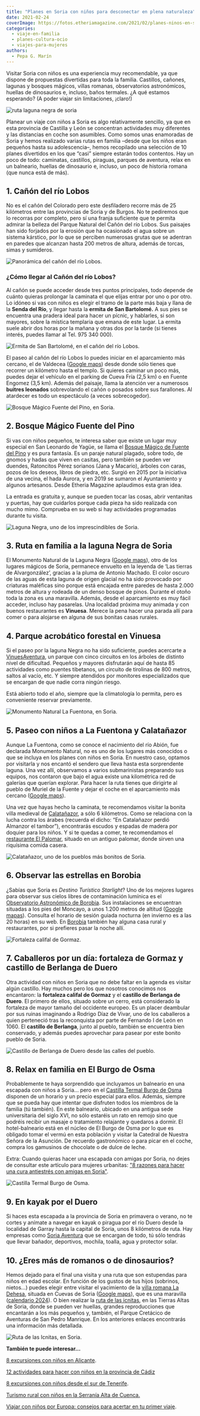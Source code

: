 ```yaml
---
title: "Planes en Soria con niños para desconectar en plena naturaleza"
date: 2021-02-24
coverImage: https://fotos.etheriamagazine.com/2021/02/planes-ninos-en-soria.jpg
categories: 
  - viaje-en-familia
  - planes-cultura-ocio
  - viajes-para-mujeres
authors: 
  - Pepa G. Marín
---
```


Visitar Soria con niños es una experiencia muy recomendable, ya que dispone de 
propuestas divertidas para toda la familia. Castillos, cañones, lagunas y bosques 
mágicos, villas romanas, observatorios astronómicos, huellas de dinosaurios e, incluso, 
baños termales. ¿A qué estamos esperando? (A poder viajar sin limitaciones, ¡claro!) 

![ruta laguna negra de soria](https://fotos.etheriamagazine.com/2021/02/soria-laguna-negra.jpg "Camino de la laguna Negra de Soria. © Pepa García")

Planear un viaje con niños a Soria es algo relativamente sencillo, ya que en esta 
provincia de Castilla y León se concentran actividades muy diferentes y las distancias 
en coche son asumibles. Como somos unas enamoradas de Soria y hemos realizado varias 
rutas en familia –desde que los niños eran pequeños hasta su adolescencia–, hemos 
recopilado una selección de 10 planes divertidos en los que “casi” siempre estarán todos 
contentos. Hay un poco de todo: caminatas, castillos, piraguas, parques de aventura, 
relax en un balneario, huellas de dinosaurio e, incluso, un poco de historia romana (que 
nunca está de más). 

## 1\. Cañón del río Lobos

No es el cañón del Colorado pero este desfiladero recorre más de 25 kilómetros entre las 
provincias de Soria y de Burgos. No te pediremos que lo recorras por completo, pero sí 
una franja suficiente que te permita admirar la belleza del Parque Natural del Cañón del 
río Lobos. Sus paisajes han sido forjados por la erosión que ha ocasionado el agua sobre 
un sistema kárstico, por lo que se perciben numerosas grutas que se adentran en paredes 
que alcanzan hasta 200 metros de altura, además de torcas, simas y sumideros. 

![Panorámica del cañón del río Lobos.](https://fotos.etheriamagazine.com/2021/02/canon-rio-lobos-soria.jpg "Panorámica del cañón del río Lobos. © Etheria Magazine")

### ¿Cómo llegar al Cañón del río Lobos?

Al cañón se puede acceder desde tres puntos principales, todo depende de cuánto quieras 
prolongar la caminata el que elijas entrar por uno o por otro. Lo idóneo si vas con 
niños es elegir el tramo de la parte más baja y llana de la **Senda del Río**, y llegar 
hasta la **ermita de San Bartolomé.** A sus pies se encuentra una pradera ideal para 
hacer un pícnic, y hablarles, si son mayores, sobre la mística templaria que emana de 
este lugar. La ermita suele abrir dos horas por la mañana y otras dos por la tarde (si 
tienes interés, puedes llamar al Tel. 975 340 000). 

![Ermita de San Bartolomé, en el cañón del río Lobos.](https://fotos.etheriamagazine.com/2021/02/ermita-san-bartolome-canon-rio-lobos.jpg "Ermita de San Bartolomé, en el cañón del río Lobos.")

El paseo al cañón del río Lobos lo puedes iniciar en el aparcamiento más cercano, el de 
Valdecea ([Google 
maps](https://www.google.es/maps/place/Parking+Ermita+de+San+Bartolom%C3%A9/@41.7421015,-3.0636154,15.94z/data=!4m8!1m2!2m1!1saparcamiento+ca%C3%B1%C3%B3n+rio+lobos!3m4!1s0x0:0xff14b9fc6a178340!8m2!3d41.7455792!4d-3.0606741)) 
desde donde sólo tienes que recorrer un kilómetro hasta el templo. Si quieres caminar un 
poco más, puedes dejar el vehículo en el parking de Cueva Fría (2,5 km) o en Fuente 
Engomez (3,5 km). Además del paisaje, llama la atención ver a numerosos **buitres 
leonados** sobrevolando el cañón o posados sobre sus farallones. Al atardecer es todo un 
espectáculo (a veces sobrecogedor). 

![Bosque Mágico Fuente del Pino, en Soria.](https://fotos.etheriamagazine.com/2021/02/bosque-magico-soria.jpg "© Bosque Mágico Fuente del Pino, en Soria.")

## 2\. Bosque Mágico Fuente del Pino

Si vas con niños pequeños, te interesa saber que existe un lugar muy especial en San 
Leonardo de Yagüe, se llama el [Bosque Mágico de Fuente del 
Pino](https://www.bosquemagicofuentedelpino.es) y es pura fantasía. Es un paraje natural 
plagado, sobre todo, de gnomos y hadas que viven en casitas, pero también se pueden ver 
duendes, Ratoncitos Pérez sorianos (Jana y Macario), árboles con caras, pozos de los 
deseos, libros de piedra, etc. Surgió en 2015 por la iniciativa de una vecina, el hada 
Aurora, y en 2019 se sumaron el Ayuntamiento y algunos artesanos. Desde Etheria Magazine 
aplaudimos esta gran idea. 

La entrada es gratuita y, aunque se pueden tocar las cosas, abrir ventanitas y puertas, 
hay que cuidarlos porque cada pieza ha sido realizada con mucho mimo. Comprueba en su 
web si hay actividades programadas durante tu visita. 

![Laguna Negra, uno de los imprescindibles de Soria.](https://fotos.etheriamagazine.com/2021/02/laguna-negra-en-soria.jpg "Laguna Negra, uno de los imprescindibles de Soria. © Etheria Magazine")

## 3\. Ruta en familia a la laguna Negra de Soria

El Monumento Natural de la Laguna Negra ([Google 
maps](https://www.google.es/maps/place/Laguna+Negra+de+Urbi%C3%B3n/@41.9988064,-2.8492676,17z/data=!4m12!1m6!3m5!1s0xd451976b4228027:0xb86d42eb28d868db!2sLaguna+Negra+de+Urbi%C3%B3n!8m2!3d41.9988024!4d-2.8470789!3m4!1s0xd451976b4228027:0xb86d42eb28d868db!8m2!3d41.9988024!4d-2.8470789)), 
otro de los lugares mágicos de Soria, permanece envuelto en la leyenda de ‘Las tierras 
de Alvargonzález’, gracias a la pluma de Antonio Machado. El color oscuro de las aguas 
de esta laguna de origen glacial no ha sido provocado por criaturas maléficas sino 
porque está encajada entre paredes de hasta 2.000 metros de altura y rodeada de un denso 
bosque de pinos. Durante el otoño toda la zona es una maravilla. Además, desde el 
aparcamiento es muy fácil acceder, incluso hay pasarelas. Una localidad próxima muy 
animada y con buenos restaurantes es **Vinuesa**. Merece la pena hacer una parada allí 
para comer o para alojarse en alguna de sus bonitas casas rurales. 

## 4\. Parque acrobático forestal en Vinuesa

Si el paseo por la laguna Negra no ha sido suficiente, puedes acercarte a [VinuesAventura](https://www.vinuesaventura.com/), 
un parque con cinco circuitos en los árboles de distinto nivel de dificultad. Pequeños y 
mayores disfrutarán aquí de hasta 85 actividades como puentes tibetanos, un circuito de 
tirolinas de 800 metros, saltos al vacío, etc. Y siempre atendidos por monitores 
especializados que se encargan de que nadie corra ningún riesgo. 

Está abierto todo el año, siempre que la climatología lo permita, pero es conveniente 
reservar previamente. 

![Monumento Natural La Fuentona, en Soria.](https://fotos.etheriamagazine.com/2021/02/la-fuentona-soria-1.jpg "Monumento Natural La Fuentona, en Soria. © Etheria M.")

## 5\. Paseo con niños a La Fuentona y Calatañazor

Aunque La Fuentona, como se conoce el nacimiento del río Abión, fue declarada Monumento 
Natural, no es uno de los lugares más conocidos o que se incluya en los planes con niños 
en Soria. En nuestro caso, optamos por visitarla y nos encantó el sendero que lleva 
hasta esta sorprendente laguna. Una vez allí, observamos a varios submarinistas 
preparando sus equipos, nos contaron que bajo el agua existe una kilométrica red de 
galerías que querían explorar. Para hacer la ruta tienes que dirigirte al pueblo de 
Muriel de la Fuente y dejar el coche en el aparcamiento más cercano ([Google 
maps](https://www.google.es/maps/place/Parking+1+de+La+Fuentona/@41.7305634,-2.8646888,15.43z/data=!4m12!1m6!3m5!1s0xd44e5fb4919c8df:0x4ae42a44e0da8b74!2sLa+Fuentona+de+Cabrejas+del+Pinar!8m2!3d41.7345985!4d-2.8637228!3m4!1s0xd44e50493937343:0xd851efbcd1b1bf79!8m2!3d41.7265547!4d-2.8587654)). 

Una vez que hayas hecho la caminata, te recomendamos visitar la bonita villa medieval de [Calatañazor](http://www.calatanazor.es/), 
a sólo 6 kilómetros. Como se relaciona con la lucha contra los árabes (recuerda el 
dicho: “En Catalañazor perdió Almanzor el tambor”), encontrarás escudos y espadas de 
madera por doquier para los niños. Y si te quedas a comer, te recomendamos el [restaurante 
El Palomar](http://www.elpalomarrestaurante.com/), situado en un antiguo palomar, donde 
sirven una riquísima comida casera. 

![Calatañazor, uno de los pueblos más bonitos de Soria.](https://fotos.etheriamagazine.com/2021/02/soria-con-ninos-calatanazor.jpg "Calatañazor, uno de los pueblos más bonitos de Soria. © Etheria Magazine")

## 6\. Observar las estrellas en Borobia

¿Sabías que Soria es _Destino Turístico Starlight_? Uno de los mejores lugares para 
observar sus cielos libres de contaminación lumínica es el [Observatorio Astronómico de 
Borobia](http://www.ccborobia.com/). Sus instalaciones se encuentran situadas a los pies 
del Moncayo, a unos 1.200 metros de altitud ([Google 
mapas](https://www.google.es/maps/place/Observatorio+Astron%C3%B3mico+Borobia/@41.664348,-1.89851,17z/data=!4m12!1m6!3m5!1s0xd5b0be23dd68f1f:0x7a7752a5c050697c!2sObservatorio+Astron%C3%B3mico+Borobia!8m2!3d41.664344!4d-1.8963213!3m4!1s0xd5b0be23dd68f1f:0x7a7752a5c050697c!8m2!3d41.664344!4d-1.8963213)). 
Consulta el horario de sesión guiada nocturna (en invierno es a las 20 horas) en su web. 
En [Borobia](http://www.ccborobia.com/alojamiento.html) también hay alguna casa rural y 
restaurantes, por si prefieres pasar la noche allí. 

![Fortaleza califal de Gormaz.](https://fotos.etheriamagazine.com/2021/02/fortaleza-califal-gormaz.jpg "Fortaleza califal de Gormaz. © Etheria Magazine")

## 7\. Caballeros por un día: fortaleza de Gormaz y castillo de Berlanga de Duero

Otra actividad con niños en Soria que no debe faltar en la agenda es visitar algún 
castillo. Hay muchos pero los que nosotros conocimos nos encantaron: la **fortaleza 
califal de Gormaz** y el **castillo de Berlanga de Duero**. El primero de ellos, situado 
sobre un cerro, está considerado la fortaleza de mayor tamaño del occidente europeo. Es 
un placer deambular por sus ruinas imaginando a Rodrigo Díaz de Vivar, uno de los 
caballeros a quien perteneció tras la reconquista por parte de Fernando I de León en 
1060. El **castillo de Berlanga**, junto al pueblo, también se encuentra bien 
conservado, y además puedes aprovechar para pasear por este bonito pueblo de Soria. 

![Castillo de Berlanga de Duero desde las calles del pueblo.](https://fotos.etheriamagazine.com/2021/02/castillo-berlanga-duero-soria-1.jpg "Castillo de Berlanga de Duero desde las calles del pueblo. © Etheria Magazine")

## 8\. Relax en familia en El Burgo de Osma

Probablemente te haya sorprendido que incluyamos un balneario en una escapada con niños 
a Soria... pero en el [Castilla Termal Burgo de 
Osma](https://www.castillatermal.com/hoteles/burgo-de-osma/) disponen de un horario y un 
precio especial para ellos. Además, siempre que se pueda hay que intentar que disfruten 
todos los miembros de la familia (tú también). En este balneario, ubicado en una antigua 
sede universitaria del siglo XVI, no sólo estaréis un rato en remojo sino que podréis 
recibir un masaje o tratamiento relajante y quedaros a dormir. El hotel-balneario está 
en el núcleo de El Burgo de Osma por lo que es obligado tomar el vermú en esta población 
y visitar la Catedral de Nuestra Señora de la Asunción. De recuerdo gastronómico o para 
picar en el coche, compra los gamusinos de chocolate o de dulce de leche. 

Extra: Cuando quieras hacer una escapada con amigas por Soria, no dejes de consultar 
este artículo para mujeres urbanitas: ["8 razones para hacer una cura antiestrés con 
amigas en 
Soria"](https://etheriamagazine.com/2019/08/12/ocho-razones-para-viajar-a-soria-con-amigas/). 

![Castilla Termal Burgo de Osma.](https://fotos.etheriamagazine.com/2021/02/balneario-burgo-osma-en-familia.jpg "© Castilla Termal Burgo de Osma.")

## 9\. En kayak por el Duero

Si haces esta escapada a la provincia de Soria en primavera o verano, no te cortes y 
anímate a navegar en kayak o piragua por el río Duero desde la localidad de Garray hasta 
la capital de Soria, unos 8 kilómetros de ruta. Hay empresas como [Soria 
Aventura](https://soriaventura.com/actividad/rafting/) que se encargan de todo, tú sólo 
tendrás que llevar bañador, deportivos, mochila, toalla, agua y protector solar. 

## 10\. ¿Eres más de romanos o de dinosaurios?

Hemos dejado para el final una visita y una ruta que son estupendas para niños en edad 
escolar. En función de los gustos de tus hijos (sobrinos, nietos...) puedes elegir entre 
visitar el yacimiento de la [villa romana La 
Dehesa](https://www.villaromanaladehesa.es/informaci%C3%B3n-general/folletos/), situada 
en Cuevas de Soria ([Google 
maps](https://www.google.es/maps/place/Villa+Romana+La+Dehesa/@41.6666352,-2.6233716,15.47z/data=!4m12!1m6!3m5!1s0xd44c5f513a12841:0xe986b0863c6aca93!2sVilla+Romana+La+Dehesa!8m2!3d41.6692274!4d-2.6206792!3m4!1s0xd44c5f513a12841:0xe986b0863c6aca93!8m2!3d41.6692274!4d-2.6206792)), 
que es una maravilla ([calendario 
2024](https://www.villaromanaladehesa.es/informaci%C3%B3n-general/)). O bien realizar la [ruta 
de las icnitas](http://www.rutadelasicnitas.com/), en las Tierras Altas de Soria, donde 
se pueden ver huellas, grandes reproducciones que encantarán a los más pequeños y, 
también, el Parque Cretácico de Aventuras de San Pedro Manrique. En los anteriores 
enlaces encontrarás una información más detallada. 

![Ruta de las Icnitas, en Soria.](https://fotos.etheriamagazine.com/2021/02/ruta-dinosaurios-soria.jpg "Ruta de las Icnitas, en Soria. © Diputación Provincial de Soria")

**También te puede interesar...** 

[8 excursiones con niños en 
Alicante](https://etheriamagazine.com/2020/05/28/8-excursiones-con-ninos-en-alicante/). 

[12 actividades para hacer con niños en la provincia de 
Cádiz](https://etheriamagazine.com/2020/03/12/12-actividades-familiares-para-viajes-con-ninos-en-cadiz/) 

[8 excursiones con niños desde el sur de 
Tenerife](https://etheriamagazine.com/2020/03/06/excursiones-en-familia-desde-el-sur-de-tenerife-con-ninos/). 

[Turismo rural con niños en la Serranía Alta de 
Cuenca.](https://etheriamagazine.com/2019/11/29/turismo-rural-familiar-con-ninos-en-serrania-cuenca/) 

[Viajar con niños por Europa: consejos para acertar en tu primer 
viaje](https://etheriamagazine.com/2021/02/02/viajar-con-ninos-por-europa-consejos-y-propuestas/).
